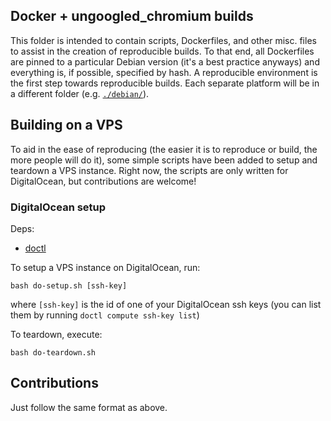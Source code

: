 ## Docker + ungoogled_chromium builds

This folder is intended to contain scripts, Dockerfiles, and other misc. files to assist in the creation of reproducible builds.
To that end, all Dockerfiles are pinned to a particular Debian version (it's a best practice anyways) and everything is, if possible, specified by hash.
A reproducible environment is the first step towards reproducible builds.
Each separate platform will be in a different folder (e.g. [`./debian/`](/docker/debian)).

## Building on a VPS
To aid in the ease of reproducing (the easier it is to reproduce or build, the more people will do it), some simple scripts have been added to setup and teardown a VPS instance.
Right now, the scripts are only written for DigitalOcean, but contributions are welcome!

### DigitalOcean setup
Deps:

- [doctl](https://github.com/digitalocean/doctl)

To setup a VPS instance on DigitalOcean, run:
```
bash do-setup.sh [ssh-key]
```
where `[ssh-key]` is the id of one of your DigitalOcean ssh keys (you can list them by running `doctl compute ssh-key list`)

To teardown, execute:
```
bash do-teardown.sh
```

## Contributions
Just follow the same format as above.
